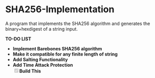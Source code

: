 # SHA256-Implementation
A program that implements the SHA256 algorithm and generates the binary+hexdigest of a string input.

<b>TO-DO LIST<b>
  <ul>
    <li>Implement Barebones SHA256 algorithm</li>
    <li>Make it compatible for any finite length of string</li>
    <li>Add Salting Functionality</li>
    <li>Add Time Attack Protection</li>
    <input type="checkbox" checked="" disabled="">Build This
  </ul>
